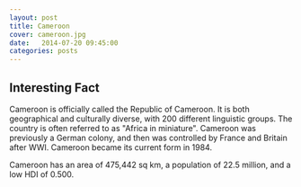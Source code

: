 ```yaml
---
layout: post
title: Cameroon
cover: cameroon.jpg
date:   2014-07-20 09:45:00
categories: posts
---
```


## Interesting Fact

Cameroon is officially called the Republic of Cameroon. It is both geographical and culturally diverse, with 200 different linguistic groups. The country is often referred to as "Africa in miniature". Cameroon was previously a German colony, and then was controlled by France and Britain after WWI. Cameroon became its current form in 1984. 

Cameroon has an area of 475,442 sq km, a population of 22.5 million, and a low HDI of 0.500.  